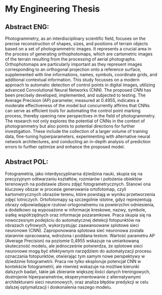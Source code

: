 # My Engineering Thesis

## Abstract ENG:
Photogrammetry, as an interdisciplinary scientific field, focuses on the precise reconstruction of shapes, sizes, and positions of terrain objects based on a set of photogrammetric images. It represents a crucial area in the process of generating orthophotomaps, which are cartometric images of the terrain resulting from the processing of aerial photographs. Orthophotomaps are particularly important as they represent images corresponding to an orthogonal projection onto a reference surface, supplemented with line informations, names, symbols, coordinate grids, and additional contextual information. This study focusses on a modern approach to automatic detection of control points in digital images, utilizing advanced Convolutional Neural Networks (CNN). The proposed CNN has been precisely developed, implemented, and subjected to testing. The Average Precision (AP) parameter, measured at 0.4955, indicates a moderate effectiveness of the model but concurrently affirms that CNNs can serve as efficient tools for automating the control point marking process, thereby opening new perspectives in the field of photogrammetry.
The research not only explores the potential of CNNs in the context of photogrammetry but also points to potential directions for further investigation. These include the collection of a larger volume of training data, fine-tuning hyperparameters, experimenting with alternative neural network architectures, and conducting an in-depth analysis of prediction errors to further optimize and enhance the proposed model.

## Abstract POL:
Fotogrametria, jako interdyscyplinarna dziedzina nauki, skupia się na precyzyjnym odtwarzaniu kształtów, rozmiarów i położenia obiektów terenowych na podstawie zbioru zdjęć fotogrametrycznych. Stanowi ona kluczowy obszar w procesie generowania ortofotomap, czyli kartometrycznych obrazów terenu, które powstają w wyniku przetworzenia zdjęć lotniczych. Ortofotomapy są szczególnie istotne, gdyż reprezentują obrazy odpowiadające rzutowi ortogonalnemu na powierzchni odniesienia, a dodatkowo są wyposażone w informacje kreskowe, nazwy, symbole, siatkę współrzędnych oraz informacje pozaramkowe. Praca skupia się na nowoczesnym podejściu do automatycznej detekcji fotopunktów na obrazach cyfrowych, wykorzystując zaawansowane splotowe sieci neuronowe (CNN). Zaproponowana splotowa sieć neuronowa została starannie opracowana, wdrożona i poddana testom. Wartość parametru AP (Average Precision) na poziomie 0,4955 wskazuje na umiarkowaną skuteczność modelu, ale jednocześnie potwierdza, że splotowe sieci neuronowe mogą być efektywnym narzędziem do automatyzacji procesu oznaczania fotopunktów, otwierając tym samym nowe perspektywy w dziedzinie fotogrametrii. Praca nie tylko eksploruje potencjał CNN w kontekście fotogrametrii, ale również wskazuje na możliwe kierunki dalszych badań, takie jak zbieranie większej ilości danych treningowych, dostrojenie hiperparametrów, eksperymentowanie z alternatywnymi architekturami sieci neuronowych, oraz analiza błędów predykcji w celu dalszej optymalizacji i doskonalenia naszego modelu.
